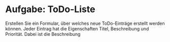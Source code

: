 # Aufgabe: ToDo-Liste

Erstellen Sie ein Formular, über welches neue ToDo-Einträge erstellt werden können. Jeder Eintrag hat die Eigenschaften Titel, Beschreibung und Priorität. Dabei ist die Beschreibung 
<!--stackedit_data:
eyJoaXN0b3J5IjpbLTEyODQ2ODkwOTFdfQ==
-->